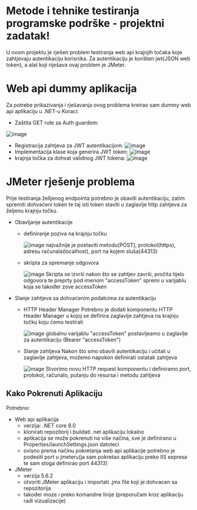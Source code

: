 # Metode i tehnike testiranja programske podrške - projektni zadatak!

U ovom projektu je rješen problem testiranja web api krajnjih točaka koje zahtjevaju autentikaciju korisnika.
Za autentikaciju je korišten jwt(JSON web token), a alat koji riješava ovaj problem je JMeter.

# Web api dummy aplikacija

Za potrebe prikazivanja i rješavanja ovog problema kreirao sam dummy web api aplikaciju u .NET-u
Koraci:

 - Zaštita GET rute sa Auth guardom:
    
![image](https://github.com/user-attachments/assets/739ff20b-3234-406a-89f2-7f842b3d80e1)
 - Registracija zahtjeva za JWT autentikacijom:
![image](https://github.com/user-attachments/assets/318e7477-374f-41bc-ad58-277c058b7136)
 - Implementacija klase koja generira JWT token:
![image](https://github.com/user-attachments/assets/1364124c-5ed9-4426-b7b4-2a97765e82d3)
 - krajnja točka za dohvat validnog JWT tokena:
 ![image](https://github.com/user-attachments/assets/f5cd396a-af49-4605-8bae-5a37bcea4c75)

# JMeter rješenje problema

Prije testiranja želljenog endpointa potrebno je obaviti autentikaciju, zatim spremiti dohvaćeni token te taj isti token staviti u zaglavlje http zahtjeva za željenu krajnju točku.

 - Obavljanje autentikacije
	 - definiranje poziva na krajnju točku
	 
		
		![image](https://github.com/user-attachments/assets/9c0b532e-2aaa-4a13-a5f3-ec8acd24b566)
najvažnije je postaviti metodu(POST), protokol(https), adresu računala(localhost), port na kojem sluša(44313)
	 - skripta za spremanje odgovora
	 
		![image](https://github.com/user-attachments/assets/6539f6ad-a3b8-49f5-aec8-c2eb36e19b71)
Skripta se izvrši nakon što se zahtjev završi, pročita tijelo odgovora te preprty pod imenom "accessToken" spremi u varijablu koja se također zove accessToken
 - Slanje zahtjeva sa dohvaćenim podatcima za autentikaciju
 
	 - HTTP Header Manager
	 Potrebno je dodati komponentu HTTP Header Manager u kojoj se definira zaglavlje zahtjeva na krajnju točku koju ćemo testirati
	 
		![image](https://github.com/user-attachments/assets/dcc1af64-5e70-4693-a1d8-65dda2e4fd1a)
		globalnu varijablu "accessToken" postavljeamo u zaglavlje za autentikaciju (Bearer "accessToken") 
	 - Slanje zahtjeva
		 Nakon što smo obavili autentikaciju i učitali u zaglavlje zahtjeva, možemo napokon definirati ostatak zahtjeva
		 
		![image](https://github.com/user-attachments/assets/1656c5c5-0c3c-4382-af72-69ef94800e29)
Stvorimo novu HTTP request komponentu i definiramo port, protokol, računalo, putanju do resursa i metodu zahtjeva

## Kako Pokrenuti Aplikaciju

Potrebno:

 - Web api aplikacija
	 - verzija: .NET core 8.0	
	 - klonirati repozitorij i buildati .net aplikaciju lokalno
	 - aplikacija se može pokrenuti na više načina, sve je definirano u Properties/launchSettings.json datoteci
	 - ovisno prema načinu pokretanja web api aplikacije potrebno je podesiti port u jmeteru(ja sam pokretao aplikaciju preko IIS expresa te sam stoga definirao port 44313)
 - JMeter
	 - verzija 5.6.2
	 - otvoriti JMeter aplikaciju i importati .jmx file koji je dohvacen sa repozitorija
	 - takoder moze i preko komandne linije (preporučam kroz aplikaciju radi vizualizacije)
